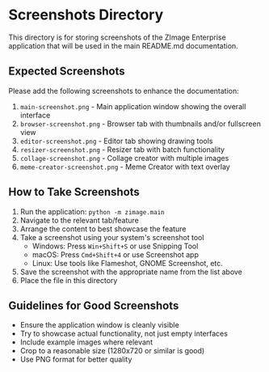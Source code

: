 # Screenshots Directory

This directory is for storing screenshots of the ZImage Enterprise application that will be used in the main README.md documentation.

## Expected Screenshots

Please add the following screenshots to enhance the documentation:

1. `main-screenshot.png` - Main application window showing the overall interface
2. `browser-screenshot.png` - Browser tab with thumbnails and/or fullscreen view
3. `editor-screenshot.png` - Editor tab showing drawing tools
4. `resizer-screenshot.png` - Resizer tab with batch functionality
5. `collage-screenshot.png` - Collage creator with multiple images
6. `meme-creator-screenshot.png` - Meme Creator with text overlay

## How to Take Screenshots

1. Run the application: `python -m zimage.main`
2. Navigate to the relevant tab/feature
3. Arrange the content to best showcase the feature
4. Take a screenshot using your system's screenshot tool
   - Windows: Press `Win+Shift+S` or use Snipping Tool
   - macOS: Press `Cmd+Shift+4` or use Screenshot app
   - Linux: Use tools like Flameshot, GNOME Screenshot, etc.
5. Save the screenshot with the appropriate name from the list above
6. Place the file in this directory

## Guidelines for Good Screenshots

- Ensure the application window is cleanly visible
- Try to showcase actual functionality, not just empty interfaces
- Include example images where relevant
- Crop to a reasonable size (1280x720 or similar is good)
- Use PNG format for better quality
